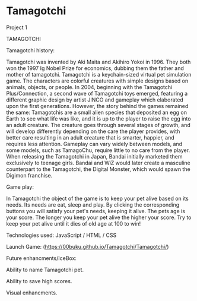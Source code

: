 # Tamagotchi
Project 1

TAMAGOTCHI


Tamagotchi history:

Tamagotchi was invented by Aki Maita and Akihiro Yokoi in 1996. 
They both won the 1997 Ig Nobel Prize for economics, dubbing them the father and mother of tamagotchi.
Tamagotchi is a keychain-sized virtual pet simulation game. 
The characters are colorful creatures with simple designs based on animals, objects, or people. 
In 2004, beginning with the Tamagotchi Plus/Connection, a second wave of Tamagotchi toys emerged, 
featuring a different graphic design by artist JINCO and gameplay which elaborated upon the first generations. 
However, the story behind the games remained the same: 
Tamagotchis are a small alien species that deposited an egg on Earth to see what life was like, and it is up to the player to raise the egg into an adult creature. 
The creature goes through several stages of growth, and will develop differently depending on the care the player provides, 
with better care resulting in an adult creature that is smarter, happier, and requires less attention. 
Gameplay can vary widely between models, and some models, such as TamagoChu, require little to no care from the player.
When releasing the Tamagotchi in Japan, Bandai initially marketed them exclusively to teenage girls. 
Bandai and WiZ would later create a masculine counterpart to the Tamagotchi, the Digital Monster, which would spawn the Digimon franchise.

Game play:

In Tamagotchi the object of the game is to keep your pet alive based on its needs. Its needs are eat, sleep and play.
By clicking the corresponding buttons you will satisfy your pet's needs, keeping it alive.
The pets age is your score. The longer you keep your pet alive the higher your score. Try to keep your pet alive until it dies of old age at 100 to win!

Technologies used: JavaScript / HTML / CSS

Launch Game: (https://00buku.github.io/Tamagotchi/Tamagotchi/)

Future enhancments/IceBox:

Ability to name Tamagotchi pet.

Ability to save high scores.

Visual enhancments.

